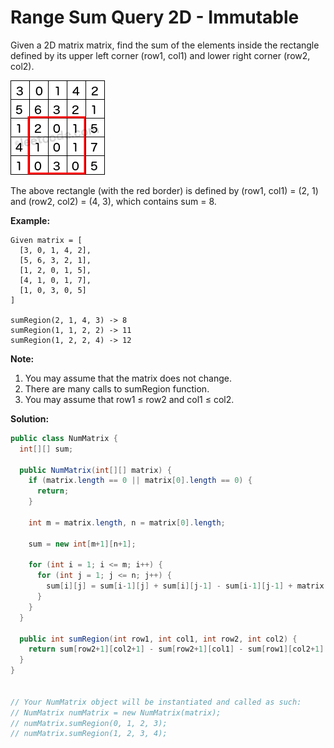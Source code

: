 # Range Sum Query 2D - Immutable

Given a 2D matrix matrix, find the sum of the elements inside the rectangle defined by its upper left corner (row1, col1) and lower right corner (row2, col2).

![](range_sum_query_2d.png)

The above rectangle (with the red border) is defined by (row1, col1) = (2, 1) and (row2, col2) = (4, 3), which contains sum = 8.

**Example:**
```
Given matrix = [
  [3, 0, 1, 4, 2],
  [5, 6, 3, 2, 1],
  [1, 2, 0, 1, 5],
  [4, 1, 0, 1, 7],
  [1, 0, 3, 0, 5]
]

sumRegion(2, 1, 4, 3) -> 8
sumRegion(1, 1, 2, 2) -> 11
sumRegion(1, 2, 2, 4) -> 12
```

**Note:**

1. You may assume that the matrix does not change.
2. There are many calls to sumRegion function.
3. You may assume that row1 ≤ row2 and col1 ≤ col2.

**Solution:**
```java
public class NumMatrix {
  int[][] sum;

  public NumMatrix(int[][] matrix) {
    if (matrix.length == 0 || matrix[0].length == 0) {
      return;
    }

    int m = matrix.length, n = matrix[0].length;

    sum = new int[m+1][n+1];

    for (int i = 1; i <= m; i++) {
      for (int j = 1; j <= n; j++) {
        sum[i][j] = sum[i-1][j] + sum[i][j-1] - sum[i-1][j-1] + matrix[i-1][j-1];
      }
    }
  }

  public int sumRegion(int row1, int col1, int row2, int col2) {
    return sum[row2+1][col2+1] - sum[row2+1][col1] - sum[row1][col2+1] + sum[row1][col1];
  }
}


// Your NumMatrix object will be instantiated and called as such:
// NumMatrix numMatrix = new NumMatrix(matrix);
// numMatrix.sumRegion(0, 1, 2, 3);
// numMatrix.sumRegion(1, 2, 3, 4);
```